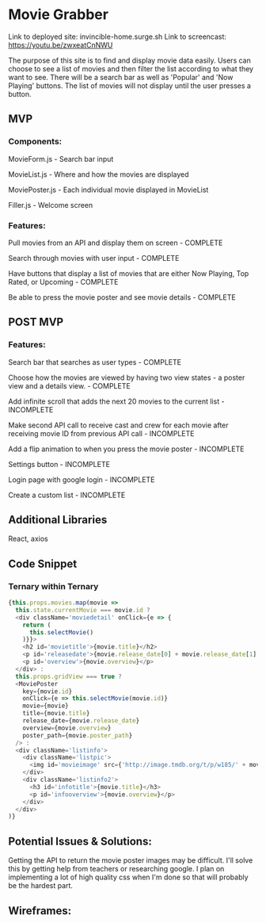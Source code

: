 # Movie Grabber

Link to deployed site: invincible-home.surge.sh
Link to screencast: https://youtu.be/zwxeatCnNWU

The purpose of this site is to find and display movie data easily. Users can choose to see a list of movies and then filter the list according to what they want to see. There will be a search bar as well as 'Popular' and 'Now Playing' buttons. The list of movies will not display until the user presses a button.


## MVP

### Components:
MovieForm.js - Search bar input

MovieList.js - Where and how the movies are displayed

MoviePoster.js - Each individual movie displayed in MovieList

Filler.js - Welcome screen

### Features:
Pull movies from an API and display them on screen - COMPLETE

Search through movies with user input - COMPLETE

Have buttons that display a list of movies that are either Now Playing, Top Rated, or Upcoming - COMPLETE

Be able to press the movie poster and see movie details - COMPLETE

## POST MVP

### Features:
Search bar that searches as user types - COMPLETE

Choose how the movies are viewed by having two view states - a poster view and a details view. - COMPLETE

Add infinite scroll that adds the next 20 movies to the current list - INCOMPLETE

Make second API call to receive cast and crew for each movie after receiving movie ID from previous API call - INCOMPLETE

Add a flip animation to when you press the movie poster - INCOMPLETE

Settings button - INCOMPLETE

Login page with google login - INCOMPLETE

Create a custom list - INCOMPLETE


## Additional Libraries

React, axios


## Code Snippet

### Ternary within Ternary
```javascript
{this.props.movies.map(movie =>
  this.state.currentMovie === movie.id ?
  <div className='moviedetail' onClick={e => {
    return (
      this.selectMovie()
    )}}>
    <h2 id='movietitle'>{movie.title}</h2>
    <p id='releasedate'>{movie.release_date[0] + movie.release_date[1] + movie.release_date[2] + movie.release_date[3]}</p>
    <p id='overview'>{movie.overview}</p>
  </div> :
  this.props.gridView === true ?
  <MoviePoster
    key={movie.id}
    onClick={e => this.selectMovie(movie.id)}
    movie={movie}
    title={movie.title}
    release_date={movie.release_date}
    overview={movie.overview}
    poster_path={movie.poster_path}
  /> :
  <div className='listinfo'>
    <div className='listpic'>
      <img id='movieimage' src={'http://image.tmdb.org/t/p/w185/' + movie.poster_path} />
    </div>
    <div className='listinfo2'>
      <h3 id='infotitle'>{movie.title}</h3>
      <p id='infooverview'>{movie.overview}</p>
    </div>
  </div>
)}
```

## Potential Issues & Solutions:

Getting the API to return the movie poster images may be difficult. I'll solve this by getting help from teachers or researching google. I plan on implementing a lot of high quality css when I'm done so that will probably be the hardest part.

## Wireframes:
